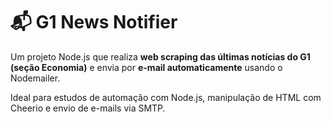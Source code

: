 # 📬 G1 News Notifier

Um projeto Node.js que realiza **web scraping das últimas notícias do G1 (seção Economia)** e envia por **e-mail automaticamente** usando o Nodemailer.

Ideal para estudos de automação com Node.js, manipulação de HTML com Cheerio e envio de e-mails via SMTP.

